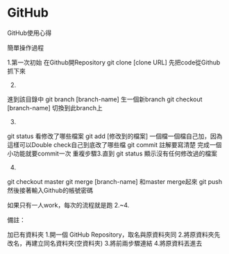 # GitHub
GitHub使用心得

簡單操作過程

1.第一次初始
在Github開Repository
git clone [clone URL] 先把code從Github抓下來

2.
進到該目錄中
git branch [branch-name] 生一個新branch
git checkout [branch-name] 切換到此branch上

3.
git status 看修改了哪些檔案
git add [修改到的檔案] 一個檔一個檔自己加，因為這樣可以Double check自己到底改了哪些檔
git commit 註解要寫清楚 完成一個小功能就要commit一次
重複步驟3.直到 git status 顯示沒有任何修改過的檔案

4.
git checkout master
git merge [branch-name] 和master merge起來
git push 然後接著輸入Github的帳號密碼

如果只有一人work，每次的流程就是跑 2.~4.


備註：

加已有資料夾
1.開一個 GitHub Repository，取名與原資料夾同
2.將原資料夾先改名，再建立同名資料夾(空資料夾)
3.將前兩步驟連結
4.將原資料丟進去
